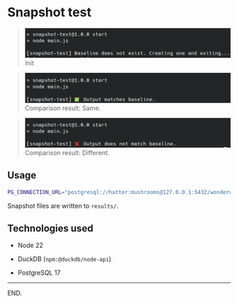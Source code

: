 # Snapshot test


> ![](screenshots/init.png) \
> Init

> ![](screenshots/compare-ok.png) \
> Comparison result: Same.

> ![](screenshots/compare-not-ok.png) \
> Comparison result: Different.


## Usage

```sh
PG_CONNECTION_URL="postgresql://hatter:mushrooms@127.0.0.1:5432/wonderworks" PG_TARGET_TABLE="computed_values" npm start
```

Snapshot files are written to `results/`.


## Technologies used

- Node 22

- DuckDB (`npm:@duckdb/node-api`)

- PostgreSQL 17

---

END.

